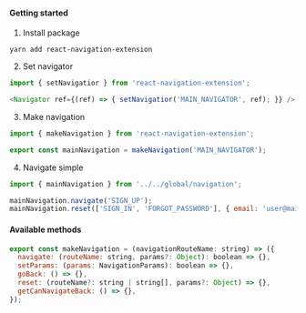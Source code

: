 #### Getting started

1. Install package

  ```
  yarn add react-navigation-extension
  ```

2. Set navigator

  ```javascript
  import { setNavigatior } from 'react-navigation-extension';

  <Navigator ref={(ref) => { setNavigatior('MAIN_NAVIGATOR', ref); }} />
  ```

3. Make navigation

  ```javascript
  import { makeNavigation } from 'react-navigation-extension';
  
  export const mainNavigation = makeNavigation('MAIN_NAVIGATOR');
  ```

4. Navigate simple

  ```javascript
  import { mainNavigation } from '../../global/navigation';

  mainNavigation.navigate('SIGN_UP');
  mainNavigation.reset(['SIGN_IN', 'FORGOT_PASSWORD'], { email: 'user@mail.com' });
  ```

#### Available methods

  ```javascript
  export const makeNavigation = (navigationRouteName: string) => ({
    navigate: (routeName: string, params?: Object): boolean => {},
    setParams: (params: NavigationParams): boolean => {},
    goBack: () => {},
    reset: (routeName?: string | string[], params?: Object) => {},
    getCanNavigateBack: () => {},
  });
  ```
